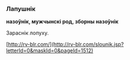 ### Лапушнік
**назоўнік, мужчынскі род, зборны назоўнік**

Зараснік лопуху.

<a rel="author">[http://rv-blr.com/](http://rv-blr.com/slounik.jsp?letterId=0&maskId=0&pageId=1512)</a>
